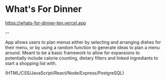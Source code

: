  # What's For Dinner
 
 https://whats-for-dinner-ten.vercel.app

--

App allows users to plan menus either by selecting and arranging dishes for their menu, or by using a random function to generate ideas to plan a menu around.
Meant to be a basic framework to allow for expansions to potentially include calorie counting, dietary filters and linked ingrediants to start a shopping list with.

(HTML/CSS/JavaScript/React/Node/Express/PostgreSQL)
